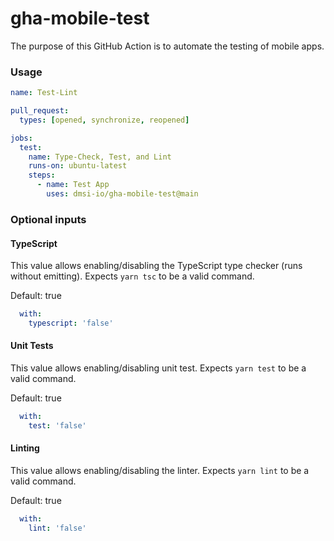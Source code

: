 # gha-mobile-test

The purpose of this GitHub Action is to automate the testing of mobile apps.

### Usage

```yaml
name: Test-Lint

pull_request:
  types: [opened, synchronize, reopened]

jobs:
  test:
    name: Type-Check, Test, and Lint
    runs-on: ubuntu-latest
    steps:
      - name: Test App
        uses: dmsi-io/gha-mobile-test@main
```

### Optional inputs

#### TypeScript

This value allows enabling/disabling the TypeScript type checker (runs without emitting). Expects `yarn tsc` to be a valid command.

Default: true

```yaml
  with:
    typescript: 'false'
```

#### Unit Tests

This value allows enabling/disabling unit test. Expects `yarn test` to be a valid command.

Default: true

```yaml
  with:
    test: 'false'
```

#### Linting

This value allows enabling/disabling the linter. Expects `yarn lint` to be a valid command.

Default: true

```yaml
  with:
    lint: 'false'
```
